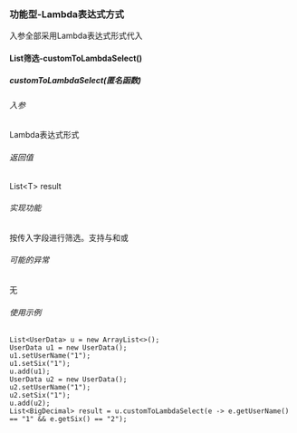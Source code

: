 ### 功能型-Lambda表达式方式

入参全部采用Lambda表达式形式代入

#### List筛选-customToLambdaSelect()

##### customToLambdaSelect(匿名函数)

###### 入参

Lambda表达式形式

###### 返回值
List\<T> result

###### 实现功能
按传入字段进行筛选。支持与和或

###### 可能的异常
无

###### 使用示例
```
List<UserData> u = new ArrayList<>();
UserData u1 = new UserData();
u1.setUserName("1");
u1.setSix("1");
u.add(u1);
UserData u2 = new UserData();
u2.setUserName("1");
u2.setSix("1");
u.add(u2);
List<BigDecimal> result = u.customToLambdaSelect(e -> e.getUserName() == "1" && e.getSix() == "2");
```